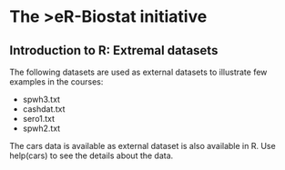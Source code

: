 # The >eR-Biostat initiative
## Introduction to R:  Extremal datasets
The following datasets are used as external datasets to illustrate few examples in the courses:

* spwh3.txt
* cashdat.txt
* sero1.txt
* spwh2.txt

The cars data is available as external dataset is also available in R. Use help(cars) to see the details about the data.
